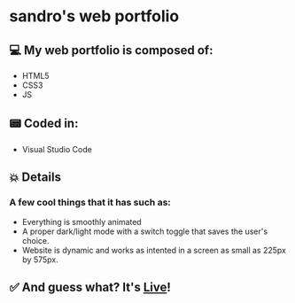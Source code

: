 # sandro's web portfolio

## 💻 My web portfolio is composed of:

- HTML5
- CSS3
- JS




## 📟 Coded in:

- Visual Studio Code





## 💥 Details

### A few cool things that it has such as:

- Everything is smoothly animated
- A proper dark/light mode with a switch toggle that saves the user's choice.
- Website is dynamic and works as intented in a screen as small as 225px by 575px.




## ✅ And guess what? It's [Live](http://sandro-santos.com)! 

